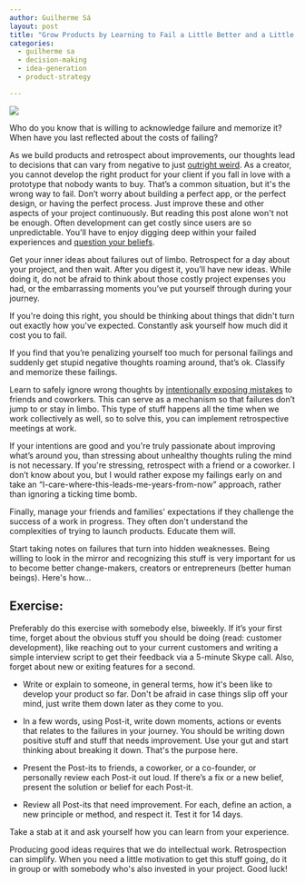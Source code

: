 ```yaml
---
author: Guilherme Sá
layout: post
title: "Grow Products by Learning to Fail a Little Better and a Little Faster"
categories:
  - guilherme sa
  - decision-making
  - idea-generation
  - product-strategy

---
```


![](/blog/images/posts/2014-05-02/failfast.jpg")

Who do you know that is willing to acknowledge failure and memorize it? When have you last reflected about the costs of failing? 

As we build products and retrospect about improvements, our thoughts lead to decisions that can vary from negative to just [outright weird](http://techcrunch.com/2014/03/01/our-dangerous-obsession-with-the-mvp/). As a creator, you cannot develop the right product for your client if you fall in love with a prototype that nobody wants to buy. That’s a common situation, but it's the wrong way to fail. Don’t worry about building a perfect app, or the perfect design, or having the perfect process. Just improve these and other aspects of your project continuously. But reading this post alone won't not be enough. Often development can get costly since users are so unpredictable. You'll have to enjoy digging deep within your failed experiences and [question your beliefs](http://stavreas.com/raising-your-ceiling/). 

<!--more-->

Get your inner ideas about failures out of limbo. Retrospect for a day about your project, and then wait. After you digest it, you’ll have new ideas. While doing it, do not be afraid to think about those costly project expenses you had, or the embarrassing moments you’ve put yourself through during your journey.

If you're doing this right, you should be thinking about things that didn't turn out exactly how you've expected. Constantly ask yourself how much did it cost you to fail.

If you find that you’re penalizing yourself too much for personal failings and suddenly get stupid negative thoughts roaming around, that’s ok. Classify and memorize these failings. 

Learn to safely ignore wrong thoughts by [intentionally exposing mistakes](http://www.amazon.com/dp/1592407331/ref=wl_it_dp_o_pC_nS_ttl?_encoding=UTF8&colid=19YIDUV9BAOE&coliid=I3BYFJET0IMJ6R) to friends and coworkers. This can serve as a mechanism so that failures don’t jump to or stay in limbo. This type of stuff happens all the time when we work collectively as well, so to solve this, you can implement retrospective meetings at work. 

If your intentions are good and you're truly passionate about improving what’s around you, than stressing about unhealthy thoughts ruling the mind is not necessary. If you're stressing, retrospect with a friend or a coworker. I don’t know about you, but I would rather expose my failings early on and take an “I-care-where-this-leads-me-years-from-now” approach, rather than ignoring a ticking time bomb.

Finally, manage your friends and families' expectations if they challenge the success of a work in progress. They often don't understand the complexities of trying to launch products. Educate them will. 

Start taking notes on failures that turn into hidden weaknesses. Being willing to look in the mirror and recognizing this stuff is very important for us to become better change-makers, creators or entrepreneurs (better human beings). Here's how...

## Exercise: 

Preferably do this exercise with somebody else, biweekly. If it’s your first time, forget about the obvious stuff you should be doing (read: customer development), like reaching out to your current customers and writing a simple interview script to get their feedback via a 5-minute Skype call. Also, forget about new or exiting features for a second. 

- Write or explain to someone, in general terms, how it's been like to develop your product so far. Don't be afraid in case things slip off your mind, just write them down later as they come to you.

- In a few words, using Post-it, write down moments, actions or events that relates to the failures in your journey. You should be writing down positive stuff and stuff that needs improvement. Use your gut and start thinking about breaking it down. That's the purpose here.

- Present the Post-its to friends, a coworker, or a co-founder, or personally review each Post-it out loud. If there’s a fix or a new belief, present the solution or belief for each Post-it.

- Review all Post-its that need improvement. For each, define an action, a new principle or method, and respect it. Test it for 14 days.

Take a stab at it and ask yourself how you can learn from your experience.

Producing good ideas requires that we do intellectual work. Retrospection can simplify. When you need a little motivation to get this stuff going, do it in group or with somebody who's also invested in your project. Good luck!
